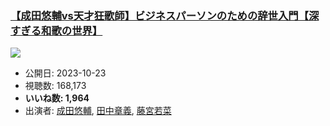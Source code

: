 ### [【成田悠輔vs天才狂歌師】ビジネスパーソンのための辞世入門【深すぎる和歌の世界】](https://www.youtube.com/watch?v=jwrwSBZjTPU)
[![](https://img.youtube.com/vi/jwrwSBZjTPU/sddefault.jpg)](https://www.youtube.com/watch?v=jwrwSBZjTPU)
-   公開日: 2023-10-23
-   視聴数: 168,173
-   **いいね数: 1,964**
-   出演者: [成田悠輔](/rehacq_fan/people/成田悠輔 "wikilink"), [田中章義](/rehacq_fan/people/田中章義 "wikilink"), [藤宮若菜](/rehacq_fan/people/藤宮若菜 "wikilink")
